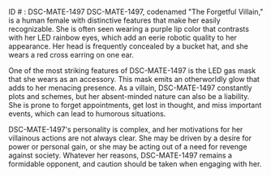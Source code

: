 ID # : DSC-MATE-1497
DSC-MATE-1497, codenamed "The Forgetful Villain," is a human female with distinctive features that make her easily recognizable. She is often seen wearing a purple lip color that contrasts with her LED rainbow eyes, which add an eerie robotic quality to her appearance. Her head is frequently concealed by a bucket hat, and she wears a red cross earring on one ear.

One of the most striking features of DSC-MATE-1497 is the LED gas mask that she wears as an accessory. This mask emits an otherworldly glow that adds to her menacing presence. As a villain, DSC-MATE-1497 constantly plots and schemes, but her absent-minded nature can also be a liability. She is prone to forget appointments, get lost in thought, and miss important events, which can lead to humorous situations.

DSC-MATE-1497's personality is complex, and her motivations for her villainous actions are not always clear. She may be driven by a desire for power or personal gain, or she may be acting out of a need for revenge against society. Whatever her reasons, DSC-MATE-1497 remains a formidable opponent, and caution should be taken when engaging with her.